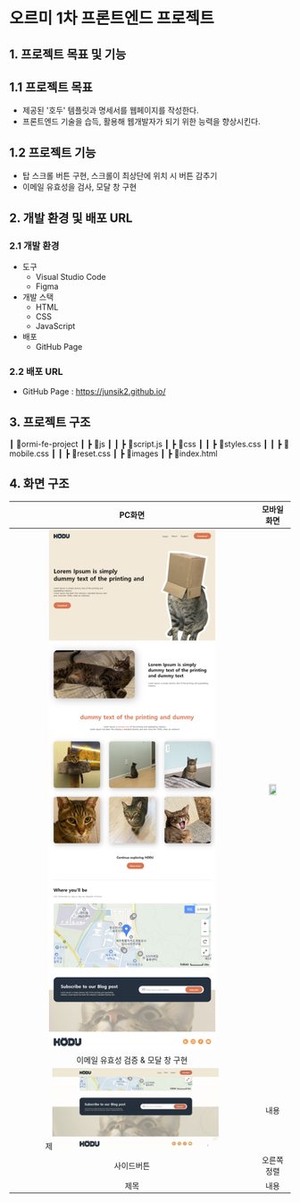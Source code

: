 # 오르미 1차 프론트엔드 프로젝트

## 1. 프로젝트 목표 및 기능

## 1.1 프로젝트 목표
* 제공된 '호두' 템플릿과 명세서를 웹페이지를 작성한다.
* 프론트엔드 기술을 습득, 활용해 웹개발자가 되기 위한 능력을 향상시킨다.

## 1.2 프로젝트 기능
* 탑 스크롤 버튼 구현, 스크롤이 최상단에 위치 시 버튼 감추기
* 이메일 유효성을 검사, 모달 창 구현

## 2. 개발 환경 및 배포 URL

### 2.1 개발 환경

* 도구
    * Visual Studio Code
    * Figma
* 개발 스택
    * HTML
    * CSS
    * JavaScript
* 배포
    * GitHub Page

### 2.2 배포 URL

* GitHub Page : https://junsik2.github.io/


## 3. 프로젝트 구조

┃ 📂ormi-fe-project
┃ ┣ 📂js
┃ ┃ ┣ 📜script.js
┃ ┣ 📂css
┃ ┃ ┣ 📜styles.css
┃ ┃ ┣ 📜mobile.css
┃ ┃ ┣ 📜reset.css
┃ ┣ 📂images
┃ ┣ 📜index.html

## 4. 화면 구조
|PC화면|모바일화면|
|:---:|:---:|
|<img src="./images/screenshot-pc.png" width="70%" height="70%"></img>|<img src="./images/screenshot-mobile.png" width="50%" height="50%"></img>|
|이메일 유효성 검증 & 모달 창 구현|
|제<img src="./images/validate-email.gif" width="70%" height="70%"></img>|내용|
|사이드버튼|오른쪽정렬|
|제목|내용|

## 